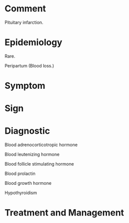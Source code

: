 # Comment

Pituitary infarction.

# Epidemiology

Rare.

Peripartum
(Blood loss.)

# Symptom

# Sign

# Diagnostic

Blood adrenocorticotropic hormone

Blood leutenizing hormone

Blood follicle stimulating hormone

Blood prolactin

Blood growth hormone

Hypothyroidism

# Treatment and Management

